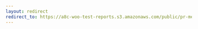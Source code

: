 ```yaml
---
layout: redirect
redirect_to: https://a8c-woo-test-reports.s3.amazonaws.com/public/pr-merge/40977/api/index.html
---
```

